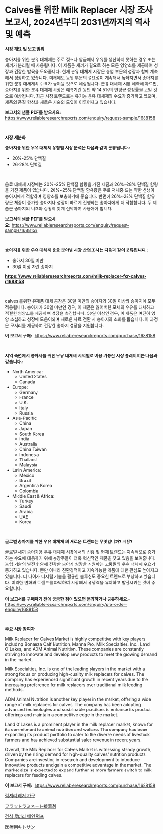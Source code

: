 <p><h1>Calves를 위한 Milk Replacer 시장 조사 보고서, 2024년부터 2031년까지의 역사 및 예측</h1></p><p><strong>시장 개요 및 보고 범위</strong></p>
<p><p>송아지를 위한 분유 대체제는 주로 젖소나 앙금에서 우유를 생산하지 못하는 경우 또는 새끼가 분리될 때 사용됩니다. 이 제품은 새끼가 필요로 하는 모든 영양소를 제공하여 성장과 건강한 발육을 도와줍니다. 현재 분유 대체제 시장은 농업 부문의 성장과 함께 계속해서 성장하고 있습니다. 미래에도 농업 부문의 중요성이 계속해서 높아지면서 송아지를 위한 분유 대체제의 수요가 늘어날 것으로 예상됩니다. 분유 대체제 시장 예측에 따르면, 송아지를 위한 분유 대체제 시장은 예측기간 동안 약 14.5%의 연평균 성장률을 보일 것으로 예상됩니다. 최근 시장 트렌드로는 유기농 분유 대체제의 수요가 증가하고 있으며, 제품의 품질 향상과 새로운 기술의 도입이 이루어지고 있습니다.</p></p>
<p><strong>보고서의 샘플 PDF를 받으세요:</strong> <a href="https://www.reliableresearchreports.com/enquiry/request-sample/1688158">https://www.reliableresearchreports.com/enquiry/request-sample/1688158</a></p>
<p>&nbsp;</p>
<p><strong>시장 세분화</strong></p>
<p><strong>송아지를 위한 우유 대체제 유형별 시장 분석은 다음과 같이 분류됩니다.:</strong></p>
<p><ul><li>20%-25% 단백질</li><li>26-28% 단백질</li></ul></p>
<p>&nbsp;</p>
<p><p>음료 대체제 시장에는 20%~25% 단백질 함량을 가진 제품과 26%~28% 단백질 함량을 가진 제품이 있습니다. 20%~25% 단백질 함유량은 주로 저체중 또는 약한 신생아 송아지에게 적합하며 영양소를 보충하기에 좋습니다. 반면에 26%~28% 단백질 함유량은 체중이 증가한 송아지나 성장이 빠르게 진행되는 송아지에게 더 적합합니다. 두 제품은 송아지의 니즈와 상황에 맞게 선택하여 사용해야 합니다.</p></p>
<p><strong>보고서의 샘플 PDF를 받으세요:</strong>&nbsp;<a href="https://www.reliableresearchreports.com/enquiry/request-sample/1688158">https://www.reliableresearchreports.com/enquiry/request-sample/1688158</a></p>
<p>&nbsp;</p>
<p><strong> 송아지를 위한 우유 대체제 응용 분야별 시장 산업 조사는 다음과 같이 분류됩니다.:</strong></p>
<p><ul><li>송아지 30일 미만</li><li>30일 이상 자란 송아지</li></ul></p>
<p><strong><a href="https://www.reliableresearchreports.com/milk-replacer-for-calves-r1688158">https://www.reliableresearchreports.com/milk-replacer-for-calves-r1688158</a></strong></p>
<p>&nbsp;</p>
<p><p>calves 를위한 유제품 대체 공장은 30일 미만의 송아지와 30일 이상의 송아지에 모두 적용됩니다. 송아지가 30일 미만인 경우, 이 제품은 잃어버린 모체의 우유를 대체하고 적절한 영양소를 제공하여 성장을 촉진합니다. 30일 이상인 경우, 이 제품은 여전히 영양 소십하고 성장에 도움이되며 새로운 사료 전환 시 송아지의 소화를 돕습니다. 이 과정은 모서리를 제공하여 건강한 송아지 성장을 지원합니다.</p></p>
<p><strong>이 보고서 구매:</strong>&nbsp; <a href="https://www.reliableresearchreports.com/purchase/1688158">https://www.reliableresearchreports.com/purchase/1688158</a></p>
<p>&nbsp;</p>
<p><strong>지역 측면에서 송아지를 위한 우유 대체제 지역별로 이용 가능한 시장 플레이어는 다음과 같습니다.:</strong></p>
<p><ul>
    <li>
        North America:
        <ul>
            <li>United States</li>
            <li>Canada</li>
        </ul>
    </li>
    <li>
        Europe:
        <ul>
            <li>Germany</li>
            <li>France</li>
            <li>U.K.</li>
            <li>Italy</li>
            <li>Russia</li>
        </ul>
    </li>
    <li>
        Asia-Pacific:
        <ul>
            <li>China</li>
            <li>Japan</li>
            <li>South Korea</li>
            <li>India</li>
            <li>Australia</li>
            <li>China Taiwan</li>
            <li>Indonesia</li>
            <li>Thailand</li>
            <li>Malaysia</li>
        </ul>
    </li>
    <li>
        Latin America:
        <ul>
            <li>Mexico</li>
            <li>Brazil</li>
            <li>Argentina Korea</li>
            <li>Colombia</li>
        </ul>
    </li>
    <li>
        Middle East & Africa:
        <ul>
            <li>Turkey</li>
            <li>Saudi</li>
            <li>Arabia</li>
            <li>UAE</li>
            <li>Korea</li>
        </ul>
    </li>
    </ul></p>
<p>&nbsp;</p>
<p><strong>글로벌 송아지를 위한 우유 대체제 의 새로운 트렌드는 무엇입니까? 시장?</strong></p>
<p><p>글로벌 새끼 송아지용 우유 대체제 시장에서의 신흥 및 현재 트렌드는 지속적으로 증가하는 수요에 대응하기 위해 농장주들이 더욱 혁신적인 제품을 찾고 있음을 보여줍니다. 농업 기술의 발전과 함께 건강한 송아지 성장을 지원하는 고품질의 우유 대체제 수요가 증가하고 있습니다. 뿐만 아니라 친환경적이고 지속가능한 제품에 대한 관심도 높아지고 있습니다. 더 나아가 디지털 기술을 활용한 솔루션도 중요한 트렌드로 부상하고 있습니다. 이러한 변화와 트렌드를 파악하여 시장에서 경쟁력을 유지하고 발전시키는 것이 중요합니다.</p></p>
<p><strong>이 보고서를 구매하기 전에 궁금한 점이 있으면 문의하거나 공유하세요.</strong>- <a href="https://www.reliableresearchreports.com/enquiry/pre-order-enquiry/1688158">https://www.reliableresearchreports.com/enquiry/pre-order-enquiry/1688158</a></p>
<p>&nbsp;</p>
<p><strong>주요 시장 참여자</strong></p>
<p><p>Milk Replacer for Calves Market is highly competitive with key players including Bonanza Calf Nutrition, Manna Pro, Milk Specialties, Inc., Land O'Lakes, and ADM Animal Nutrition. These companies are constantly striving to innovate and develop new products to meet the growing demand in the market.</p><p>Milk Specialties, Inc. is one of the leading players in the market with a strong focus on producing high-quality milk replacers for calves. The company has experienced significant growth in recent years due to the increasing preference for milk replacers over traditional milk feeding methods.</p><p>ADM Animal Nutrition is another key player in the market, offering a wide range of milk replacers for calves. The company has been adopting advanced technologies and sustainable practices to enhance its product offerings and maintain a competitive edge in the market.</p><p>Land O'Lakes is a prominent player in the milk replacer market, known for its commitment to animal nutrition and welfare. The company has been expanding its product portfolio to cater to the diverse needs of livestock farmers and has achieved substantial sales revenue in recent years.</p><p>Overall, the Milk Replacer for Calves Market is witnessing steady growth, driven by the rising demand for high-quality calves' nutrition products. Companies are investing in research and development to introduce innovative products and gain a competitive advantage in the market. The market size is expected to expand further as more farmers switch to milk replacers for feeding calves.</p></p>
<p><strong>이 보고서 구매:</strong>&nbsp;&nbsp;<a href="https://www.reliableresearchreports.com/purchase/1688158">https://www.reliableresearchreports.com/purchase/1688158</a></p>
<p><p><a href="https://medium.com/@dinty11332244/%EA%B3%A0%EA%B8%89-%EB%A0%88%EC%A0%80-%EA%B0%80%EA%B5%AC-%EC%8B%9C%EC%9E%A5-2031%EB%85%84%EA%B9%8C%EC%A7%80%EC%9D%98-%EB%8F%99%ED%96%A5-%EC%98%88%EC%B8%A1-%EB%B0%8F-%EA%B2%BD%EC%9F%81-%EB%B6%84%EC%84%9D-eeac8d30c15c">럭셔리 레저 가구</a></p><p><a href="https://medium.com/@jonathanforsyth44/%E3%83%95%E3%83%A9%E3%83%83%E3%83%88%E3%83%A9%E3%83%9F%E3%83%8D%E3%83%BC%E3%82%B7%E3%83%A7%E3%83%B3%E6%8E%A5%E7%9D%80%E5%89%A4%E5%B8%82%E5%A0%B4-2031%E5%B9%B4%E3%81%BE%E3%81%A7%E3%81%AE%E6%88%90%E5%8A%9F%E3%81%99%E3%82%8B%E3%83%93%E3%82%B8%E3%83%8D%E3%82%B9%E6%88%A6%E7%95%A5%E3%81%AE%E9%8D%B5%E3%81%AE%E4%BA%88%E6%B8%AC-33b2053e4354">フラットラミネート接着剤</a></p><p><a href="https://medium.com/@bettietromp2023/%EA%B1%B4%EC%A1%B0-%ED%9A%8C%EC%A0%84-%ED%8C%90%EB%8F%85-%ED%8E%8C%ED%94%84-%EC%8B%9C%EC%9E%A5-%EB%B6%84%EC%84%9D-%EA%B8%80%EB%A1%9C%EB%B2%8C-%EC%82%B0%EC%97%85-%EC%A0%84%EB%A7%9D-%EB%B0%8F-%EC%98%88%EC%B8%A1-2024%EB%85%84%EB%B6%80%ED%84%B0-2031%EB%85%84-9a87388e732c">건식 로터리 베인 펌프</a></p><p><a href="https://medium.com/@stevenhuson95/2024%E5%B9%B4%E3%81%8B%E3%82%892031%E5%B9%B4%E3%81%BE%E3%81%A7%E3%81%AE%E6%9C%9F%E9%96%93%E3%81%AB%E4%BA%88%E6%B8%AC%E3%81%95%E3%82%8C%E3%81%9F%E5%8C%BB%E7%99%82%E3%82%AD%E3%83%88%E3%82%B5%E3%83%B3%E5%B8%82%E5%A0%B4%E3%81%AE%E5%88%86%E6%9E%90%E3%81%A8%E3%82%B5%E3%82%A4%E3%82%BA-d351e036d1b1">医療用キトサン</a></p></p>